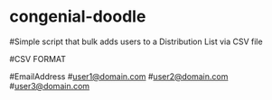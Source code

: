 # congenial-doodle
#Simple script that bulk adds users to a Distribution List via CSV file

#CSV FORMAT

#EmailAddress
#user1@domain.com
#user2@domain.com
#user3@domain.com
